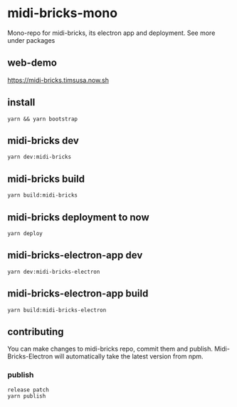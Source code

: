 # midi-bricks-mono

Mono-repo for midi-bricks, its electron app and deployment. See more under packages

## web-demo
https://midi-bricks.timsusa.now.sh

## install

```
yarn && yarn bootstrap
```

## midi-bricks dev

```
yarn dev:midi-bricks
```

## midi-bricks build

```
yarn build:midi-bricks
```

## midi-bricks deployment to now

```
yarn deploy
```

## midi-bricks-electron-app dev

```
yarn dev:midi-bricks-electron
```

## midi-bricks-electron-app build

```
yarn build:midi-bricks-electron
```

## contributing

You can make changes to midi-bricks repo, commit them and publish. Midi-Bricks-Electron will automatically take the latest version from npm.


### publish

```
release patch
yarn publish
```
